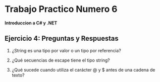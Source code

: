 # Trabajo Practico Numero 6
**Introduccion a C# y .NET**
## Ejercicio 4: Preguntas y Respuestas
1. ¿String es una tipo por valor o un tipo por referencia?

2. ¿Qué secuencias de escape tiene el tipo string?

3. ¿Qué sucede cuando utiliza el carácter @ y $ antes de una cadena de texto?
